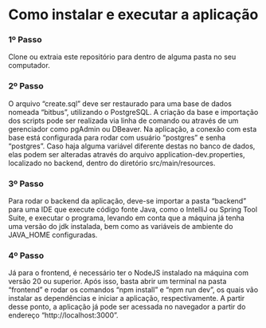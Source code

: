 # Como instalar e executar a aplicação

### 1º Passo
Clone ou extraia este repositório para dentro de alguma pasta no seu computador.

### 2º Passo
O arquivo “create.sql” deve ser restaurado para uma base de dados nomeada “bitbus”, utilizando o PostgreSQL. A criação da base e importação dos scripts pode ser realizada via linha de comando ou através de um gerenciador como pgAdmin ou DBeaver. 
Na aplicação, a conexão com esta base está configurada para rodar com usuário “postgres” e senha “postgres”. Caso haja alguma variável diferente destas no banco de dados, elas podem ser alteradas através do arquivo application-dev.properties, localizado no backend, dentro do diretório src/main/resources.

### 3º Passo
Para rodar o backend da aplicação, deve-se importar a pasta “backend” para uma IDE que execute código fonte Java, como o IntelliJ ou Spring Tool Suite, e executar o programa, levando em conta que a máquina já tenha uma versão do jdk instalada, bem como as variáveis de ambiente do JAVA_HOME configuradas.
	
### 4º Passo
Já para o frontend, é necessário ter o NodeJS instalado na máquina com versão 20 ou superior. Após isso, basta abrir um terminal na pasta “frontend” e rodar os comandos “npm install” e “npm run dev”, os quais vão instalar as dependências e iniciar a aplicação, respectivamente. A partir desse ponto, a aplicação já pode ser acessada no navegador a partir do endereço “http://localhost:3000”.
